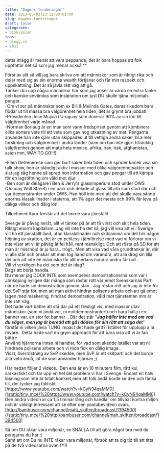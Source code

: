 ```yaml
---
title: "Dagens funderingar"
date: 2013-05-02T23:12:00+01:00
slug: dagens-funderingar
draft: false
categories:
- Diskussion
tags:
- blogg.se
- 2013
---
```

detta inlägg är menat att vara peppande, det är bara hoppas att folk uppfattar det så som jag menar också ^^  
  
Först av allt så vill jag bara skriva om att människor som är riktigt rika och delar med sig av sin enorma wealth förtjänar och får min respekt och uppskattning. Det är så jävla rätt väg att gå.  
Tänker dra upp några människor här som jag anser är värda en extra tanke och kanske användas som insipration om just DU skulle tjäna miljontals pengar..  
\-Om vi ser på människor som ex Bill & Melinda Gates, deras rikedom bara flödar ut till massa bra välgörenhet hela tiden, det är grymt bra jobbat!  
\-Presidenten Jose Mujica i Uruguay som donerar 90% av sin lön till välgörenhet varje månad.  
\-Norman Borlaug är en man som vann fredspriset genom att kombinera olika sorters vete till ett vete som gav hög utkastning av mat. Pengarna använde han inte själv utan skippades ut till vettiga andra saker, bl.a mer forskning och välgörenhet i andra länder (som om han inte gjort tillräcklig välgörenhet genom att mata hela mexico, afrika, iran, irak, afghanistan, asien mm, WAY TO GO!!!)

\-Ellen DeGenerese som ger bort saker hela tiden och sprider kärlek visa sin talk show, hon är ständigt aktiv i massor med olika välgörenhetsakter och sist jag såg henne så spred hon information och gav pengar till att kämpa för en lagstiftning om våld mot djur  
\-Ben som är delägare i Ben & Jerry's glassimperium stod under OWS (Occupy Wall Street) i en park och delade ut glass till alla som stod där och var demonstranter under OWS. Han höll inte med att det skulle vara sånna enorma klasskillnader i staterna, att 1% äger det mesta och 99% får leva på dåliga villkor och dålig lön.

Tillochmed Apor förstår att det borde vara jämställt  
  
  
Sverige är påväg neråt, allt vi tänker på är att få vinst och skit hela tiden. Riktigt enorm kapitalism..Jag vill inte ha det så, jag vill visa att vi i Sverige vill ha ett jämställt land, utan klasskillnader och skitsamma om det blir någon höjning av skatten, det är en petitess i jämförelse med vad vi förlorar om vi inte visar att vi är påväg åt fel håll, rent mänskligt. Och att rösta på SD för att man är missnöjd är ju bara.. trögt.. Men att visa vad våra grundtankar är, där vi alla står och önskar att man tog hand om varandra, att alla drog sin lilla del och att inte en människa får allt medans hundra andra får noll..  
Vill vi verkligen ha det som det är idag?  
Dags att börja handla.  
Nu menar jag DOCK INTE som exempelvis demostrationerna som var i Jönköping nyligen där många som röstar rött var emot Svenskarnas Parti när de hade sin demostration genom stan.. Jag röstar rött och jag är inte för det SvP står för, men att man aktivt hindrar polisens arbete och att gå emot lagen med maskering, hindrad demostration, våld mot tjänsteman mm är inte rätt väg.  
Det hade vart bättre att stå där på ett fredligt vis, med massor utav människor (som ni ändå var, ni motdemonstranter!) och bara hålla i en banner var, en stor fet banner .. Där det står "**_Jag håller inte med om vad du säger_, _men jag är beredd att gå i döden för din rätt att säga det_**"  förstår ni vilken jävla TUNG impact det hade gett?! Istället för upplopp a la rövare.. Detta hade vart en grym approach för att bara visa att vi är fan bättre.  
Använd hjärnorna innan ni handlar, för vad som skedde istället var att ni hindrade polisens arbete och vi röda fick en dålig image..  
Visst, överröstning av SvP skedde, men SvP är ett skitparti och det borde alla veta ändå, iaf de som använder hjärnan ;)

Här nedan följer 2 videos.. Den ena är en 10 minuters film, rätt kul, sarkastiskt och tar upp en hel del problem vi har i Sverige. Endast en halv lösning som inte är totalt konkret,men att folk ändå borde se den och tänka till, det tycker jag faktiskt.  
[https://www.youtube.com/watch?v=kCyN94qaMM0](/static/tiny_mce/%20https:/www.youtube.com/watch?v=kCyN94qaMM0)  
Den andra videon är ca 1,5 timmar lång och handlar om tillväxt kontra miljön och är väldigt intressant att se efter den youtubevideon ovan..  
[http://bambuser.com/channel/mah\_skiften/broadcast/1394500](/static/tiny_mce/%20http:/bambuser.com/channel/mah_skiften/broadcast/1394500)  
  
  
Så om DU råkar vara miljonär, se SNÄLLA till att göra något bra med de pengarna du har :)  
Samt att om Du nu INTE råkar vara miljonär, försök att ta dig tid till att titta på de två videosarna ovan (Y)!
